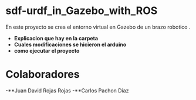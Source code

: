 # sdf-urdf_in_Gazebo_with_ROS 
En este proyecto se crea el entorno virtual en Gazebo de un brazo robotico .  

- **Explicacion que hay en la carpeta**
- **Cuales modificaciones se hicieron el arduino**
- **como ejecutar el proyecto**
# Colaboradores
-**Juan David Rojas Rojas
-**Carlos Pachon Diaz


